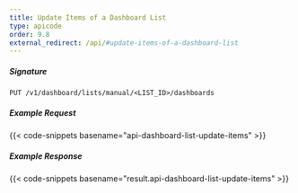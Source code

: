```yaml
---
title: Update Items of a Dashboard List
type: apicode
order: 9.8
external_redirect: /api/#update-items-of-a-dashboard-list
---
```


##### Signature

`PUT /v1/dashboard/lists/manual/<LIST_ID>/dashboards`

##### Example Request

{{< code-snippets basename="api-dashboard-list-update-items" >}}

##### Example Response

{{< code-snippets basename="result.api-dashboard-list-update-items" >}}
